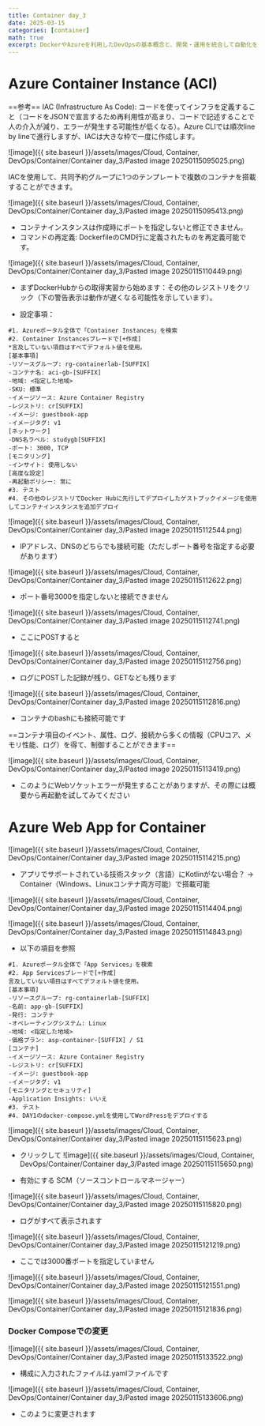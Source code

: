 ```yaml
---
title: Container day_3
date: 2025-03-15
categories: [container]
math: true
excerpt: DockerやAzureを利用したDevOpsの基本概念と、開発・運用を統合して自動化を促進するための組織構造やGitのブランチ管理方法を学びます。
---
```


# Azure Container Instance (ACI)

==参考== IAC (Infrastructure As Code): コードを使ってインフラを定義すること（コードをJSONで宣言するため再利用性が高まり、コードで記述することで人の介入が減り、エラーが発生する可能性が低くなる）。Azure CLIでは順次line by lineで進行しますが、IACは大きな枠で一度に作成します。

![image]({{ site.baseurl }}/assets/images/Cloud, Container, DevOps/Container/Container day_3/Pasted image 20250115095025.png)

IACを使用して、共同予約グループに1つのテンプレートで複数のコンテナを搭載することができます。

![image]({{ site.baseurl }}/assets/images/Cloud, Container, DevOps/Container/Container day_3/Pasted image 20250115095413.png)

- コンテナインスタンスは作成時にポートを指定しないと修正できません。
- コマンドの再定義: DockerfileのCMD行に定義されたものを再定義可能です。

![image]({{ site.baseurl }}/assets/images/Cloud, Container, DevOps/Container/Container day_3/Pasted image 20250115110449.png)

- まずDockerHubからの取得実習から始めます：その他のレジストリをクリック（下の警告表示は動作が遅くなる可能性を示しています）。

- 設定事項：
```
#1. Azureポータル全体で「Container Instances」を検索
#2. Container Instancesブレードで[+作成]
*言及していない項目はすべてデフォルト値を使用。
[基本事項]
-リソースグループ: rg-containerlab-[SUFFIX]
-コンテナ名: aci-gb-[SUFFIX]
-地域: <指定した地域>
-SKU: 標準
-イメージソース: Azure Container Registry
-レジストリ: cr[SUFFIX]
-イメージ: guestbook-app
-イメージタグ: v1
[ネットワーク]
-DNS名ラベル: studygb[SUFFIX]
-ポート: 3000, TCP
[モニタリング]
-インサイト: 使用しない
[高度な設定]
-再起動ポリシー: 常に
#3. テスト
#4. その他のレジストリでDocker Hubに先行してデプロイしたゲストブックイメージを使用してコンテナインスタンスを追加デプロイ
```

![image]({{ site.baseurl }}/assets/images/Cloud, Container, DevOps/Container/Container day_3/Pasted image 20250115112544.png)

- IPアドレス、DNSのどちらでも接続可能（ただしポート番号を指定する必要があります）

![image]({{ site.baseurl }}/assets/images/Cloud, Container, DevOps/Container/Container day_3/Pasted image 20250115112622.png)

- ポート番号3000を指定しないと接続できません

![image]({{ site.baseurl }}/assets/images/Cloud, Container, DevOps/Container/Container day_3/Pasted image 20250115112741.png)

- ここにPOSTすると

![image]({{ site.baseurl }}/assets/images/Cloud, Container, DevOps/Container/Container day_3/Pasted image 20250115112756.png)

- ログにPOSTした記録が残り、GETなども残ります

![image]({{ site.baseurl }}/assets/images/Cloud, Container, DevOps/Container/Container day_3/Pasted image 20250115112816.png)

- コンテナのbashにも接続可能です

==コンテナ項目のイベント、属性、ログ、接続から多くの情報（CPUコア、メモリ性能、ログ）を得て、制御することができます==

![image]({{ site.baseurl }}/assets/images/Cloud, Container, DevOps/Container/Container day_3/Pasted image 20250115113419.png)

- このようにWebソケットエラーが発生することがありますが、その際には概要から再起動を試してみてください

# Azure Web App for Container

![image]({{ site.baseurl }}/assets/images/Cloud, Container, DevOps/Container/Container day_3/Pasted image 20250115114215.png)

- アプリでサポートされている技術スタック（言語）にKotlinがない場合？ -> Container（Windows、Linuxコンテナ両方可能）で搭載可能

![image]({{ site.baseurl }}/assets/images/Cloud, Container, DevOps/Container/Container day_3/Pasted image 20250115114404.png)

![image]({{ site.baseurl }}/assets/images/Cloud, Container, DevOps/Container/Container day_3/Pasted image 20250115114843.png)

- 以下の項目を参照
```
#1. Azureポータル全体で「App Services」を検索
#2. App Servicesブレードで[+作成]
言及していない項目はすべてデフォルト値を使用。
[基本事項]
-リソースグループ: rg-containerlab-[SUFFIX]
-名前: app-gb-[SUFFIX]
-発行: コンテナ
-オペレーティングシステム: Linux
-地域: <指定した地域>
-価格プラン: asp-container-[SUFFIX] / S1
[コンテナ]
-イメージソース: Azure Container Registry
-レジストリ: cr[SUFFIX]
-イメージ: guestbook-app
-イメージタグ: v1
[モニタリングとセキュリティ]
-Application Insights: いいえ
#3. テスト
#4. DAY1のdocker-compose.ymlを使用してWordPressをデプロイする
```

![image]({{ site.baseurl }}/assets/images/Cloud, Container, DevOps/Container/Container day_3/Pasted image 20250115115623.png)

- クリックして
![image]({{ site.baseurl }}/assets/images/Cloud, Container, DevOps/Container/Container day_3/Pasted image 20250115115650.png)

- 有効にする
SCM（ソースコントロールマネージャー）

![image]({{ site.baseurl }}/assets/images/Cloud, Container, DevOps/Container/Container day_3/Pasted image 20250115115820.png)

- ログがすべて表示されます

![image]({{ site.baseurl }}/assets/images/Cloud, Container, DevOps/Container/Container day_3/Pasted image 20250115121219.png)

- ここでは3000番ポートを指定していません

![image]({{ site.baseurl }}/assets/images/Cloud, Container, DevOps/Container/Container day_3/Pasted image 20250115121551.png)

![image]({{ site.baseurl }}/assets/images/Cloud, Container, DevOps/Container/Container day_3/Pasted image 20250115121836.png)

### Docker Composeでの変更

![image]({{ site.baseurl }}/assets/images/Cloud, Container, DevOps/Container/Container day_3/Pasted image 20250115133522.png)

- 構成に入力されたファイルは.yamlファイルです

![image]({{ site.baseurl }}/assets/images/Cloud, Container, DevOps/Container/Container day_3/Pasted image 20250115133606.png)

- このように変更されます